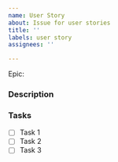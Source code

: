 ```yaml
---
name: User Story
about: Issue for user stories
title: ''
labels: user story
assignees: ''

---
```


Epic: 

### Description

### Tasks
- [ ] Task 1
- [ ] Task 2
- [ ] Task 3

